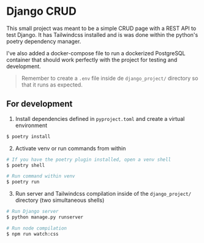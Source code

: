 # Django CRUD
This small project was meant to be a simple CRUD page with a REST API to test Django. It has Tailwindcss installed and is was done within the python's poetry dependency manager.

I've also added a docker-compose file to run a dockerized PostgreSQL container that should work perfectly with the project for testing and development.

> Remember to create a `.env` file inside de `django_project/` directory so that it runs as expected.

## For development
1. Install dependencies defined in `pyproject.toml` and create a virtual environment
```bash
$ poetry install
```

2. Activate venv or run commands from within
```bash
# If you have the poetry plugin installed, open a venv shell
$ poetry shell

# Run command within venv
$ poetry run
```

3. Run server and Tailwindcss compilation inside of the `django_project/` directory (two simultaneous shells)
```bash
# Run Django server
$ python manage.py runserver

# Run node compilation
$ npm run watch:css
```
